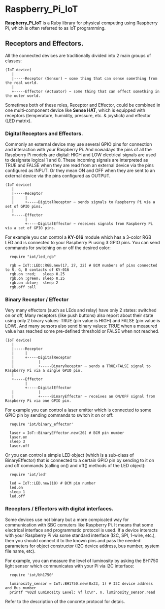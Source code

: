 # Raspberry_Pi_IoT

**Raspberry_Pi_IoT** is a Ruby library for physical computing using Raspberry Pi,
which is often referred to as IoT programming.

## Receptors and Effectors.

All the connected devices are traditionally divided into 2 main groups of classes:
```
(IoT device)
   |
   |-----Receptor (Sensor) ~ some thing that can sense something from the real world.
   |
   +-----Effector (Actuator) ~ some thing that can effect something in the outer world.
```
Sometimes both of these roles, Receptor and Effector, could be combined in one multi-component device
like **Sense HAT**, which is equipped with receptors (temperature, humidity, pressure, etc. & joystick) 
and effector (LED matrix).


### Digital Receptors and Effectors.

Commonly an external device may use several GPIO pins for connection and interaction with your Raspberry Pi. 
And nowadays the pins of all the Raspberry Pi models are digital: HIGH and LOW electrical signals are used
to designate logical 1 and 0. These incoming signals are interpreted as TRUE and FALSE 
when they are read from an external device via the pins configured as INPUT. 
Or they mean ON and OFF when they are sent to an external device via the pins configured as OUTPUT.

```
(IoT device)
   |
   |-----Receptor
   |     |
   |     +-----DigitalReceptor ~ sends signals to Raspberry Pi via a set of GPIO pins.
   |
   +-----Effector
         |
         +-----DigitalEffector ~ receives signals from Raspberry Pi via a set of GPIO pins.
```
For example you can control a **KY-016** module which has a 3-color RGB LED and is connected 
to your Raspberry Pi using 3 GPIO pins.
You can send commands for switching on or off the desired color:
```
  require "iot/led_rgb"

  rgb = IoT::LED::RGB.new(17, 27, 22) # BCM numbers of pins connected to R, G, B contacts of KY-016
  rgb.on :red;   sleep 0.25
  rgb.on :green; sleep 0.25
  rgb.on :blue;  sleep 2
  rgb.off :all

```

### Binary Receptor / Effector

Very many effectors (such as LEds and relay) have only 2 states: switched on or off, 
Many receptors (like push buttons) also report about their state using only 2 binary values:
TRUE (pin value is HIGH) and FALSE (pin value is LOW).
And many sensors also send binary values: TRUE when a measured value 
has reached some pre-defined threshold or FALSE when not reached.

```
(IoT device)
   |
   |-----Receptor
   |     |
   |     +-----DigitalReceptor
   |           |
   |           +-----BinaryReceptor ~ sends a TRUE/FALSE signal to Raspberry Pi via a single GPIO pin.
   |
   +-----Effector
         |
         +-----DigitalEffector
   |           |
   |           +-----BinaryEffector ~ receives an ON/OFF signal from Raspberry Pi via one GPIO pin.
```

For example you can control a laser emitter which is connected to some GPIO pin
by sending commands to switch it on or off:
```
  require 'iot/binary_effector'

  laser = IoT::BinaryEffector.new(26) # BCM pin number
  laser.on
  sleep 3
  laser.off

```

Or you can control a simple LED object (which is a sub-class of BinaryEffector) 
that is connected to a certain GPIO pin by sending to it on and off commands
(calling on() and off() methods of the LED object):

```
  require 'iot/led'

  led = IoT::LED.new(18) # BCM pin number
  led.on
  sleep 1
  led.off
```

### Receptors / Effectors with digital interfaces.

Some devices use not binary but a more compicated way for communication with SBC comuters like Raspberry Pi.
It means that some electrical interface and programmatic protocol is used.
If a device interacts with your Raspberry Pi via some standard interface (I2C, SPI, 1-wire, etc.), 
then you should connect it to the known pins and pass the needed parameters for object constructor
(I2C device address, bus number, system file name, etc).

For example, you can measure the level of luminosity by asking the BH1750 light sensor
which communicates with your Pi via I2C interface:
```
  require 'iot/bh1750'

  luminosity_sensor = IoT::BH1750.new(0x23, 1) # I2C device address and Bus number
  printf "%02d Luminosity Level: %f lx\n", n, luminosity_sensor.read
```

Refer to the description of the concrete protocol for detais.

